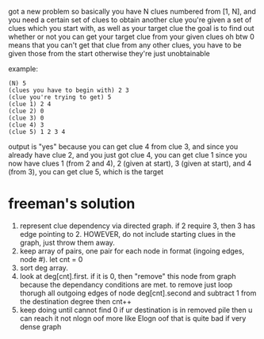 got a new problem
so basically you have N clues numbered from [1, N], and you need a certain set of clues to obtain another clue
you're given a set of clues which you start with, as well as your target clue
the goal is to find out whether or not you can get your target clue from your given clues
oh btw 0 means that you can't get that clue from any other clues, you have to be given those from the start
otherwise they're just unobtainable

example:
```
(N) 5
(clues you have to begin with) 2 3
(clue you're trying to get) 5
(clue 1) 2 4
(clue 2) 0 
(clue 3) 0
(clue 4) 3
(clue 5) 1 2 3 4
```

output is "yes" because you can get clue 4 from clue 3, and since you already have clue 2, and you just got clue 4, you can get clue 1
since you now have clues 1 (from 2 and 4), 2 (given at start), 3 (given at start), and 4 (from 3), you can get clue 5, which is the target


# freeman's solution
1. represent clue dependency via directed graph. if 2 require 3, then 3 has edge pointing to 2. HOWEVER, do not include starting clues in the graph, just throw them away.
2. keep array of pairs, one pair for each node in format (ingoing edges, node #). let cnt = 0
3. sort deg array.
4. look at deg[cnt].first. if it is 0, then "remove" this node from graph because the dependancy conditions are met. to remove just loop thorugh all outgoing edges of node deg[cnt].second and subtract 1 from the destination degree then cnt++
5. keep doing until cannot find 0
if ur destination is in removed pile then u can reach it
not nlogn oof more like Elogn
oof that is quite bad if very dense graph
